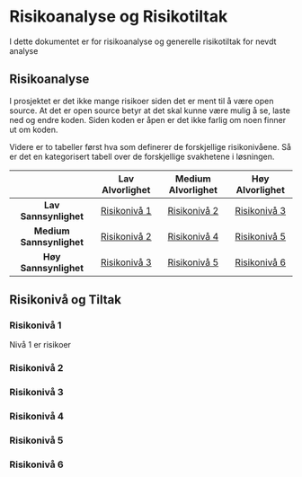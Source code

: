 # Risikoanalyse og Risikotiltak

I dette dokumentet er for risikoanalyse og generelle risikotiltak for nevdt analyse

## Risikoanalyse

I prosjektet er det ikke mange risikoer siden det er ment til å være open source. At det er open source betyr at det skal kunne være mulig å se, laste ned og endre koden. Siden koden er åpen er det ikke farlig om noen finner ut om koden.

Videre er to tabeller først hva som definerer de forskjellige risikonivåene. Så er det en kategorisert tabell over de forskjellige svakhetene i løsningen.

|                      |**Lav Alvorlighet**  |**Medium Alvorlighet**  |**Høy Alvorlighet**  |
|:--------------------:|:-------------------:|:----------------------:|:-------------------:|
| **Lav Sannsynlighet**|[Risikonivå 1](#risikonivå-1)|[Risikonivå 2](#risikonivå-2)| [Risikonivå 3](#risikonivå-3)|
| **Medium Sannsynlighet**|[Risikonivå 2](#risikonivå-2)| [Risikonivå 4](#risikonivå-4)| [Risikonivå 5](#risikonivå-5)|
| **Høy Sannsynlighet**|[Risikonivå 3](#risikonivå-3)| [Risikonivå 5](#risikonivå-5)| [Risikonivå 6](#risikonivå-6)|

## Risikonivå og Tiltak

### Risikonivå 1

Nivå 1 er risikoer

### Risikonivå 2

### Risikonivå 3

### Risikonivå 4

### Risikonivå 5

### Risikonivå 6